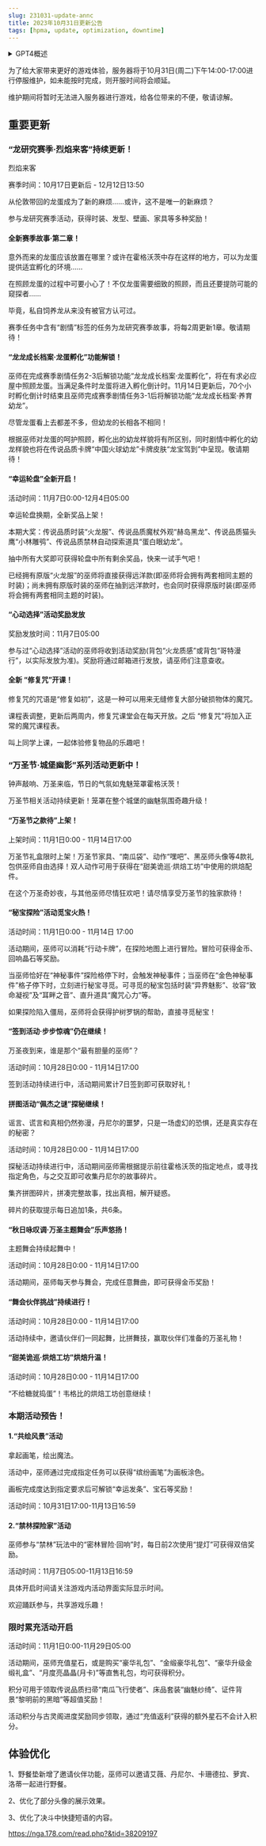 ```yaml
---
slug: 231031-update-annc
title: 2023年10月31日更新公告
tags: [hpma, update, optimization, downtime]
---
```


<details>
<summary>GPT4概述</summary>
游戏将于10月31日14:00-17:00进行服务器维护。本次更新包括“龙研究赛季·烈焰来客”活动，赛季时间为10月17日至12月12日13:50。参与活动可获得时装、发型、壁画、家具等奖励。此外，游戏还将解锁“龙龙成长档案·龙蛋孵化”功能，巫师可以在有求必应屋中照顾龙蛋。游戏还将开启全新的“幸运轮盘”活动，活动时间为11月7日0:00-12月4日05:00。感谢您的理解和支持！
</details>


<!--truncate-->

为了给大家带来更好的游戏体验，服务器将于10月31日(周二)下午14:00-17:00进行停服维护，如未能按时完成，则开服时间将会顺延。

维护期间将暂时无法进入服务器进行游戏，给各位带来的不便，敬请谅解。

## 重要更新

### “龙研究赛季·烈焰来客”持续更新！

烈焰来客

赛季时间：10月17日更新后 - 12月12日13:50

从伦敦带回的龙蛋成为了新的麻烦……或许，这不是唯一的新麻烦？

参与龙研究赛季活动，获得时装、发型、壁画、家具等多种奖励！

#### 全新赛季故事·第二章！

意外而来的龙蛋应该放置在哪里？或许在霍格沃茨中存在这样的地方，可以为龙蛋提供适宜孵化的环境……

在照顾龙蛋的过程中可要小心了！不仅龙蛋需要细致的照顾，而且还要提防可能的窥探者……

毕竟，私自饲养龙从来没有被官方认可过。

赛季任务中含有“剧情”标签的任务为龙研究赛季故事，将每2周更新1章。敬请期待！

#### “龙龙成长档案·龙蛋孵化”功能解锁！

巫师在完成赛季剧情任务2-3后解锁功能“龙龙成长档案·龙蛋孵化”，将在有求必应屋中照顾龙蛋。当满足条件时龙蛋将进入孵化倒计时。11月14日更新后，70个小时孵化倒计时结束且巫师完成赛季剧情任务3-1后将解锁功能“龙龙成长档案·养育幼龙”。

尽管龙蛋看上去都差不多，但幼龙的长相各不相同！

根据巫师对龙蛋的呵护照顾，孵化出的幼龙样貌将有所区别，同时剧情中孵化的幼龙样貌也将在传说品质卡牌“中国火球幼龙”卡牌皮肤“龙宝驾到”中呈现。敬请期待！

#### “幸运轮盘”全新开启！

活动时间：11月7日0:00-12月4日05:00

幸运轮盘换期，全新奖品上架！

本期大奖：传说品质时装“火龙服”、传说品质魔杖外观“赫岛黑龙”、传说品质猫头鹰“小林雕鸮”、传说品质禁林自动探索道具“蛋白眼幼龙”。

抽中所有大奖即可获得轮盘中所有剩余奖品，快来一试手气吧！

已经拥有原版“火龙服”的巫师将直接获得远洋款(即巫师将会拥有两套相同主题的时装)；尚未拥有原版时装的巫师在抽到远洋款时，也会同时获得原版时装(即巫师将会拥有两套相同主题的时装)。

#### “心动选择”活动奖励发放

奖励发放时间：11月7日05:00

参与过“心动选择”活动的巫师将收到活动奖励(背包“火龙质感”或背包“哥特漫行”，以实际发放为准)。奖励将通过邮箱进行发放，请巫师们注意查收。

#### 全新 “修复咒”开课！

修复咒的咒语是“修复如初”，这是一种可以用来无缝修复大部分破损物体的魔咒。

课程表调整，更新后两周内，修复咒课堂会在每天开放。之后 “修复咒”将加入正常的魔咒课程表。

叫上同学上课，一起体验修复物品的乐趣吧！

### “万圣节·城堡幽影”系列活动更新中！

钟声敲响、万圣来临，节日的气氛如鬼魅笼罩霍格沃茨！

万圣节相关活动持续更新！笼罩在整个城堡的幽魅氛围奇趣升级！

#### “万圣节之款待”上架！

上架时间：11月1日0:00 - 11月14日17:00

万圣节礼盒限时上架！万圣节家具、“南瓜袋”、动作“嘿吧”、黑巫师头像等4款礼包供巫师自由选择！双人动作可用于获得在“甜美诡巡·烘焙工坊”中使用的烘焙配件。

在这个万圣奇妙夜，与其他巫师尽情狂欢吧！请尽情享受万圣节的独家款待！

#### “秘宝探险”活动觅宝火热！

活动时间：11月1日0:00 - 11月14日 17:00

活动期间，巫师可以消耗“行动卡牌”，在探险地图上进行冒险。冒险可获得金币、回响晶石等奖励。

当巫师恰好在“神秘事件”探险格停下时，会触发神秘事件；当巫师在“金色神秘事件”格子停下时，立刻进行秘宝寻觅。可寻觅的秘宝包括时装“异界魅影”、妆容“致命凝视”及“耳畔之音”、直升道具“魔咒心力”等。

如果探险陷入僵局，巫师将会获得护树罗锅的帮助，直接寻觅秘宝！

#### “签到活动·步步惊魂”仍在继续！

万圣夜到来，谁是那个“最有胆量的巫师”？

活动时间：10月28日0:00 - 11月14日17:00

签到活动持续进行中，活动期间累计7日签到即可获取好礼！

#### 拼图活动“佩杰之谜”探秘继续！

谣言、谎言和真相仍然弥漫，丹尼尔的噩梦，只是一场虚幻的恐惧，还是真实存在的秘密？

活动时间：10月28日0:00 - 11月14日17:00

探秘活动持续进行中，活动期间巫师需根据提示前往霍格沃茨的指定地点，或寻找指定角色，与之交互即可收集丹尼尔的故事碎片。

集齐拼图碎片，拼凑完整故事，找出真相，解开疑惑。

碎片的获取提示每日追加1条，共6条。

#### “秋日咏叹调·万圣主题舞会”乐声悠扬！

主题舞会持续起舞中！

活动时间：10月28日0:00 - 11月14日17:00

活动期间，巫师每天参与舞会，完成任意舞曲，即可获得金币奖励！

#### “舞会伙伴挑战”持续进行！

活动时间：10月28日0:00 - 11月14日17:00

活动持续中，邀请伙伴们一同起舞，比拼舞技，赢取伙伴们准备的万圣礼物！

#### “甜美诡巡·烘焙工坊”烘焙升温！

活动时间：10月28日0:00 - 11月14日17:00

“不给糖就捣蛋”！韦格比的烘焙工坊创意继续！

### 本期活动预告！

#### 1.“共绘风景”活动

拿起画笔，绘出魔法。

活动中，巫师通过完成指定任务可以获得“缤纷画笔”为画板涂色。

画板完成度达到指定要求后可解锁“幸运发条”、宝石等奖励！

活动时间：10月31日17:00-11月13日16:59

#### 2.“禁林探险家”活动

巫师参与“禁林”玩法中的“密林冒险·回响”时，每日前2次使用“提灯”可获得双倍奖励。

活动时间：11月7日05:00-11月13日16:59

具体开启时间请关注游戏内活动界面实际显示时间。

欢迎踊跃参与，共享游戏乐趣！

### 限时累充活动开启

活动时间：11月1日0:00-11月29日05:00

活动期间，巫师充值星石，或是购买“豪华礼包”、“金缎豪华礼包”、“豪华升级金缎礼盒”、“月度亮晶晶(月卡)”等直售礼包，均可获得积分。

积分可用于领取传说品质扫帚“南瓜飞行使者”、床品套装“幽魅纱绮”、证件背景“黎明前的黑暗”等超值奖励！

活动积分与古灵阁进度奖励同步领取，通过“充值返利”获得的额外星石不会计入积分。

## 体验优化

1、野餐垫新增了邀请伙伴功能，巫师可以邀请艾薇、丹尼尔、卡珊德拉、萝宾、洛蒂一起进行野餐。

2、优化了部分头像的展示效果。

3、优化了决斗中快捷短语的内容。

https://nga.178.com/read.php?&tid=38209197